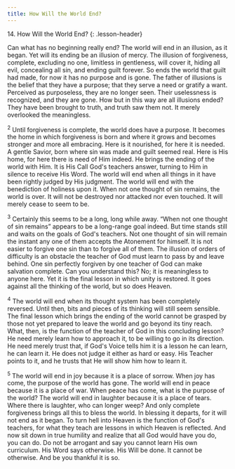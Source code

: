 ```yaml
---
title: How Will the World End?
---
```


14\. How Will the World End?
{: .lesson-header}

Can what has no beginning really end? The world will end in an illusion,
as it began. Yet will its ending be an illusion of mercy. The illusion
of forgiveness, complete, excluding no one, limitless in gentleness,
will cover it, hiding all evil, concealing all sin, and ending guilt
forever. So ends the world that guilt had made, for now it has no
purpose and is gone. The father of illusions is the belief that they
have a purpose; that they serve a need or gratify a want. Perceived as
purposeless, they are no longer seen. Their uselessness is recognized,
and they are gone. How but in this way are all illusions ended? They
have been brought to truth, and truth saw them not. It merely overlooked
the meaningless.

<sup>2</sup> Until forgiveness is complete, the world does have a
purpose. It becomes the home in which forgiveness is born and where it
grows and becomes stronger and more all embracing. Here is it nourished,
for here it is needed. A gentle Savior, born where sin was made and
guilt seemed real. Here is His home, for here there is need of Him
indeed. He brings the ending of the world with Him. It is His Call God's
teachers answer, turning to Him in silence to receive His Word. The
world will end when all things in it have been rightly judged by His
judgment. The world will end with the benediction of holiness upon it.
When not one thought of sin remains, the world is over. It will not be
destroyed nor attacked nor even touched. It will merely cease to seem to
be.

<sup>3</sup> Certainly this seems to be a long, long while away. “When
not one thought of sin remains” appears to be a long-range goal indeed.
But time stands still and waits on the goals of God's teachers. Not one
thought of sin will remain the instant any one of them accepts the
Atonement for himself. It is not easier to forgive one sin than to
forgive all of them. The illusion of orders of difficulty is an obstacle
the teacher of God must learn to pass by and leave behind. One sin
perfectly forgiven by one teacher of God can make salvation complete.
Can you understand this? No; it is meaningless to anyone here. Yet it is
the final lesson in which unity is restored. It goes against all the
thinking of the world, but so does Heaven.

<sup>4</sup> The world will end when its thought system has been
completely reversed. Until then, bits and pieces of its thinking will
still seem sensible. The final lesson which brings the ending of the
world cannot be grasped by those not yet prepared to leave the world and
go beyond its tiny reach. What, then, is the function of the teacher of
God in this concluding lesson? He need merely learn how to approach it,
to be willing to go in its direction. He need merely trust that, if
God's Voice tells him it is a lesson he can learn, he can learn it. He
does not judge it either as hard or easy. His Teacher points to it, and
he trusts that He will show him how to learn it.

<sup>5</sup> The world will end in joy because it is a place of sorrow.
When joy has come, the purpose of the world has gone. The world will end
in peace because it is a place of war. When peace has come, what is the
purpose of the world? The world will end in laughter because it is a
place of tears. Where there is laughter, who can longer weep? And only
complete forgiveness brings all this to bless the world. In blessing it
departs, for it will not end as it began. To turn hell into Heaven is
the function of God's teachers, for what they teach are lessons in which
Heaven is reflected. And now sit down in true humility and realize that
all God would have you do, you can do. Do not be arrogant and say you
cannot learn His own curriculum. His Word says otherwise. His Will be
done. It cannot be otherwise. And be you thankful it is so.

